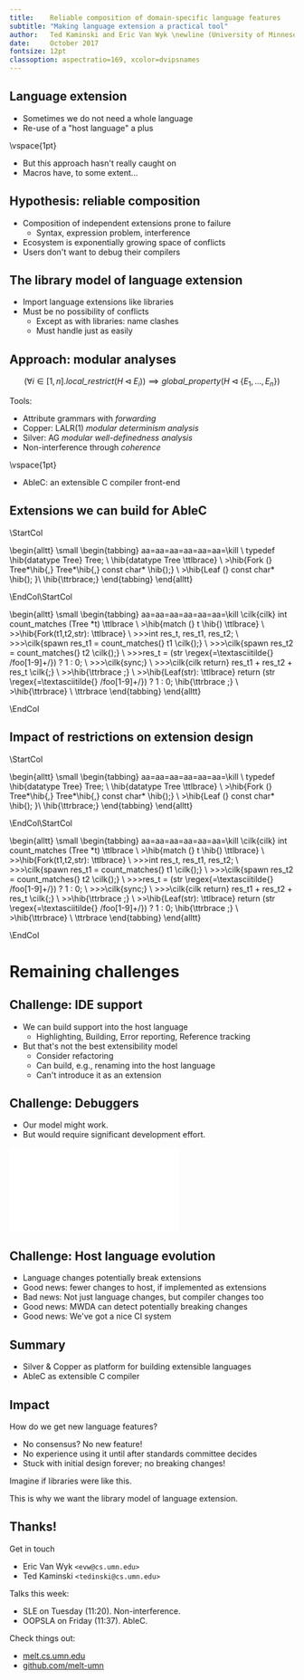 ```yaml
---
title:    Reliable composition of domain-specific language features
subtitle: "Making language extension a practical tool"
author:   Ted Kaminski and Eric Van Wyk \newline (University of Minnesota)
date:     October 2017
fontsize: 12pt
classoption: aspectratio=169, xcolor=dvipsnames
---
```


## Language extension

- Sometimes we do not need a whole language
- Re-use of a "host language" a plus

\vspace{1pt}

- But this approach hasn't really caught on
- Macros have, to some extent...

## Hypothesis: reliable composition

- Composition of independent extensions prone to failure
    - Syntax, expression problem, interference
- Ecosystem is exponentially growing space of conflicts
- Users don't want to debug their compilers

## The library model of language extension

- Import language extensions like libraries
- Must be no possibility of conflicts
    - Except as with libraries: name clashes
    - Must handle just as easily

## Approach: modular analyses

$$\big(\forall i \in [1,n]. \mathit{local\_restrict}(H \triangleleft E_i)\big) \implies \mathit{global\_property}(H \triangleleft \{ E_1, ..., E_n \})$$

Tools:

- Attribute grammars with _forwarding_
- Copper: LALR(1) _modular determinism analysis_
- Silver: AG _modular well-definedness analysis_
- Non-interference through _coherence_

\vspace{1pt}

- AbleC: an extensible C compiler front-end


## Extensions we can build for AbleC

\StartCol

\begin{alltt}
\small
\begin{tabbing}
aa\=aa\=aa\=aa\=aa\=aa\=\kill
\\
typedef \hib{datatype Tree} Tree; \\
\hib{datatype Tree \ttlbrace} \\
\>\hib{Fork (} Tree*\hib{,} Tree*\hib{,} const char* \hib{);} \\
\>\hib{Leaf (} const char* \hib{); }\\
\hib{\ttrbrace;}
\end{tabbing}
\end{alltt}

\EndCol\StartCol

\begin{alltt}
\small
\begin{tabbing}
aa\=aa\=aa\=aa\=aa\=aa\=\kill
\cilk{cilk} int count\_matches (Tree *t) \ttlbrace \\
\>\hib{match (} t \hib{) \ttlbrace} \\
\>\>\hib{Fork(t1,t2,str): \ttlbrace} \\ 
\>\>\>int res\_t, res\_t1, res\_t2; \\
\>\>\>\cilk{spawn res\_t1 = count\_matches(} t1 \cilk{);} \\
\>\>\>\cilk{spawn res\_t2 = count\_matches(} t2 \cilk{);} \\
\>\>\>res\_t = (str \regex{=\textasciitilde{} /foo[1-9]+/}) ? 1 : 0; \\
\>\>\>\cilk{sync;} \\
\>\>\>\cilk{cilk return} res\_t1 + res\_t2 + res\_t \cilk{;} \\
\>\>\hib{\ttrbrace ;} \\
\>\>\hib{Leaf(str): \ttlbrace} return (str \regex{=\textasciitilde{} /foo[1-9]+/}) ? 1 : 0; \hib{\ttrbrace ;} \\
\>\hib{\ttrbrace} \\
\ttrbrace
\end{tabbing}
\end{alltt}

\EndCol

## Impact of restrictions on extension design

\StartCol

\begin{alltt}
\small
\begin{tabbing}
aa\=aa\=aa\=aa\=aa\=aa\=\kill
\\
typedef \hib{datatype Tree} Tree; \\
\hib{datatype Tree \ttlbrace} \\
\>\hib{Fork (} Tree*\hib{,} Tree*\hib{,} const char* \hib{);} \\
\>\hib{Leaf (} const char* \hib{); }\\
\hib{\ttrbrace;}
\end{tabbing}
\end{alltt}

\EndCol\StartCol

\begin{alltt}
\small
\begin{tabbing}
aa\=aa\=aa\=aa\=aa\=aa\=\kill
\cilk{cilk} int count\_matches (Tree *t) \ttlbrace \\
\>\hib{match (} t \hib{) \ttlbrace} \\
\>\>\hib{Fork(t1,t2,str): \ttlbrace} \\ 
\>\>\>int res\_t, res\_t1, res\_t2; \\
\>\>\>\cilk{spawn res\_t1 = count\_matches(} t1 \cilk{);} \\
\>\>\>\cilk{spawn res\_t2 = count\_matches(} t2 \cilk{);} \\
\>\>\>res\_t = (str \regex{=\textasciitilde{} /foo[1-9]+/}) ? 1 : 0; \\
\>\>\>\cilk{sync;} \\
\>\>\>\cilk{cilk return} res\_t1 + res\_t2 + res\_t \cilk{;} \\
\>\>\hib{\ttrbrace ;} \\
\>\>\hib{Leaf(str): \ttlbrace} return (str \regex{=\textasciitilde{} /foo[1-9]+/}) ? 1 : 0; \hib{\ttrbrace ;} \\
\>\hib{\ttrbrace} \\
\ttrbrace
\end{tabbing}
\end{alltt}

\EndCol

# Remaining challenges


## Challenge: IDE support

- We can build support into the host language
    - Highlighting, Building, Error reporting, Reference tracking
- But that's not the best extensibility model
    - Consider refactoring
    - Can build, e.g., renaming into the host language
    - Can't introduce it as an extension

## Challenge: Debuggers

- Our model might work.
- But would require significant development effort.

![Hypothetical debugger](hypothetical-dwarf-llvm.pdf)

## Challenge: Host language evolution

- Language changes potentially break extensions
- Good news: fewer changes to host, if implemented as extensions
- Bad news: Not just language changes, but compiler changes too
- Good news: MWDA can detect potentially breaking changes
- Good news: We've got a nice CI system

## Summary

- Silver & Copper as platform for building extensible languages
- AbleC as extensible C compiler

## Impact

How do we get new language features?

- No consensus? No new feature!
- No experience using it until after standards committee decides
- Stuck with initial design forever; no breaking changes!

Imagine if libraries were like this.

This is why we want the library model of language extension.

## Thanks!

Get in touch

- Eric Van Wyk `<evw@cs.umn.edu>`
- Ted Kaminski `<tedinski@cs.umn.edu>`

Talks this week:

- SLE on Tuesday (11:20). Non-interference.
- OOPSLA on Friday (11:37). AbleC.

Check things out:

- [melt.cs.umn.edu](https://melt.cs.umn.edu)
- [github.com/melt-umn](https://github.com/melt-umn)


